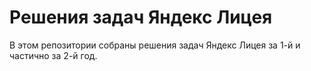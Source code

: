 # Решения задач Яндекс Лицея
В этом репозитории собраны решения задач Яндекс Лицея за 1-й и частично за 2-й год.